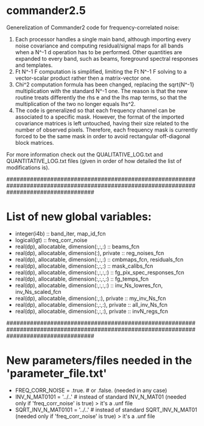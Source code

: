 # commander2.5
Generelization of Commander2 code for frequency-correlated noise:

 1. Each processor handles a single main band, although importing every noise covariance and computing residual/signal maps for all bands when a N^-1 d operation has to be performed. Other quantities are expanded to every band, such as beams, foreground spectral responses and templates.
2. Ft N^-1 F computation is simplified, limiting the Ft N^-1 F solving to a vector-scalar product rather then a matrix-vector one.
3. Chi^2 computation formula has been changed, replacing the sqrt{N^-1} multiplication with the standard N^-1 one. The reason is that the new routine treats differently the rhs e and the lhs map terms, so that the multiplication of the two no longer equals lhs^2.
4. The code is generalized so that each frequency channel can be associated to a specific mask. However, the format of the imported covariance matrices is left untouched, having their size related to the number of observed pixels. Therefore, each frequency mask is currently forced to be the same mask in order to avoid rectangular off-diagonal block matrices. 

For more information check out the QUALITATIVE_LOG.txt and QUANTITATIVE_LOG.txt files (given in order of how detailed the list of modifications is).


##########################################################################################################################################

# List of new global variables:

- integer(i4b) :: band_iter, map_id_fcn
- logical(lgt) :: freq_corr_noise
- real(dp),     allocatable, dimension(:,:,:)           :: beams_fcn
- real(dp),     allocatable, dimension(:),      private :: reg_noises_fcn
- real(dp),     allocatable, dimension(:,:,:)           :: cmbmaps_fcn, residuals_fcn
- real(dp),     allocatable, dimension(:,:,:)           :: mask_calibs_fcn
- real(dp),     allocatable, dimension(:,:,:,:)         :: fg_pix_spec_responses_fcn
- real(dp),     allocatable, dimension(:,:,:,:)         :: fg_temps_fcn
- real(dp),     allocatable, dimension(:,:,:,:)         :: inv_Ns_lowres_fcn, inv_Ns_scaled_fcn
- real(dp),     allocatable, dimension(:,:),    private :: my_inv_Ns_fcn
- real(dp),     allocatable, dimension(:,:,:),  private :: all_inv_Ns_fcn
- real(dp),     allocatable, dimension(:,:,:),  private :: invN_regs_fcn


##########################################################################################################################################

# New parameters/files needed in the 'parameter_file.txt'

- FREQ_CORR_NOISE          = .true. # or .false. (needed in any case)
- INV_N_MAT0101            = '../..' # instead of standard INV_N_MAT01 (needed only if 'freq_corr_noise' is true)      > it's a .unf file
- SQRT_INV_N_MAT0101       = '../..' # instead of standard SQRT_INV_N_MAT01 (needed only if 'freq_corr_noise' is true) > it's a .unf file
